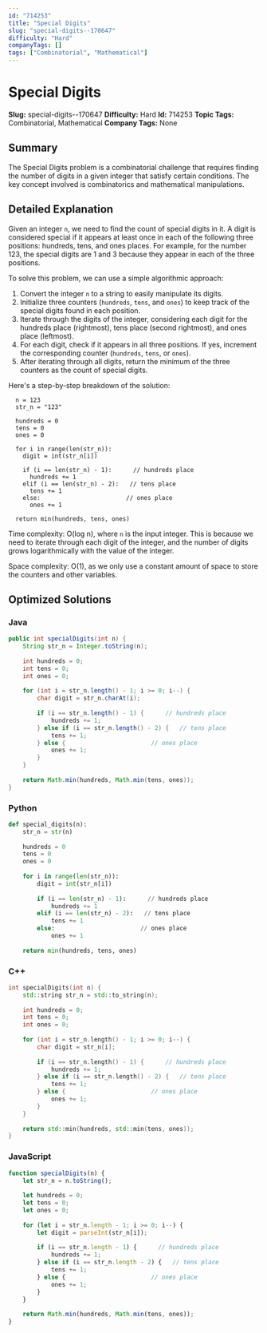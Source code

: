 ```yaml
---
id: "714253"
title: "Special Digits"
slug: "special-digits--170647"
difficulty: "Hard"
companyTags: []
tags: ["Combinatorial", "Mathematical"]
---
```


**Special Digits**
===============

**Slug:** special-digits--170647
**Difficulty:** Hard
**Id:** 714253
**Topic Tags:** Combinatorial, Mathematical
**Company Tags:** None

## Summary
The Special Digits problem is a combinatorial challenge that requires finding the number of digits in a given integer that satisfy certain conditions. The key concept involved is combinatorics and mathematical manipulations.

## Detailed Explanation

Given an integer `n`, we need to find the count of special digits in it. A digit is considered special if it appears at least once in each of the following three positions: hundreds, tens, and ones places. For example, for the number 123, the special digits are 1 and 3 because they appear in each of the three positions.

To solve this problem, we can use a simple algorithmic approach:

1. Convert the integer `n` to a string to easily manipulate its digits.
2. Initialize three counters (`hundreds`, `tens`, and `ones`) to keep track of the special digits found in each position.
3. Iterate through the digits of the integer, considering each digit for the hundreds place (rightmost), tens place (second rightmost), and ones place (leftmost).
4. For each digit, check if it appears in all three positions. If yes, increment the corresponding counter (`hundreds`, `tens`, or `ones`).
5. After iterating through all digits, return the minimum of the three counters as the count of special digits.

Here's a step-by-step breakdown of the solution:

```
  n = 123
  str_n = "123"
  
  hundreds = 0
  tens = 0
  ones = 0
  
  for i in range(len(str_n)):
    digit = int(str_n[i])
    
    if (i == len(str_n) - 1):      // hundreds place
      hundreds += 1
    elif (i == len(str_n) - 2):   // tens place
      tens += 1
    else:                        // ones place
      ones += 1
  
  return min(hundreds, tens, ones)
```

Time complexity: O(log n), where `n` is the input integer. This is because we need to iterate through each digit of the integer, and the number of digits grows logarithmically with the value of the integer.

Space complexity: O(1), as we only use a constant amount of space to store the counters and other variables.

## Optimized Solutions

### Java
```java
public int specialDigits(int n) {
    String str_n = Integer.toString(n);
    
    int hundreds = 0;
    int tens = 0;
    int ones = 0;
    
    for (int i = str_n.length() - 1; i >= 0; i--) {
        char digit = str_n.charAt(i);
        
        if (i == str_n.length() - 1) {      // hundreds place
            hundreds += 1;
        } else if (i == str_n.length() - 2) {   // tens place
            tens += 1;
        } else {                        // ones place
            ones += 1;
        }
    }
    
    return Math.min(hundreds, Math.min(tens, ones));
}
```

### Python
```python
def special_digits(n):
    str_n = str(n)
    
    hundreds = 0
    tens = 0
    ones = 0
    
    for i in range(len(str_n)):
        digit = int(str_n[i])
        
        if (i == len(str_n) - 1):      // hundreds place
            hundreds += 1
        elif (i == len(str_n) - 2):   // tens place
            tens += 1
        else:                        // ones place
            ones += 1
    
    return min(hundreds, tens, ones)
```

### C++
```cpp
int specialDigits(int n) {
    std::string str_n = std::to_string(n);
    
    int hundreds = 0;
    int tens = 0;
    int ones = 0;
    
    for (int i = str_n.length() - 1; i >= 0; i--) {
        char digit = str_n[i];
        
        if (i == str_n.length() - 1) {      // hundreds place
            hundreds += 1;
        } else if (i == str_n.length() - 2) {   // tens place
            tens += 1;
        } else {                        // ones place
            ones += 1;
        }
    }
    
    return std::min(hundreds, std::min(tens, ones));
}
```

### JavaScript
```javascript
function specialDigits(n) {
    let str_n = n.toString();
    
    let hundreds = 0;
    let tens = 0;
    let ones = 0;
    
    for (let i = str_n.length - 1; i >= 0; i--) {
        let digit = parseInt(str_n[i]);
        
        if (i == str_n.length - 1) {      // hundreds place
            hundreds += 1;
        } else if (i == str_n.length - 2) {   // tens place
            tens += 1;
        } else {                        // ones place
            ones += 1;
        }
    }
    
    return Math.min(hundreds, Math.min(tens, ones));
}
```